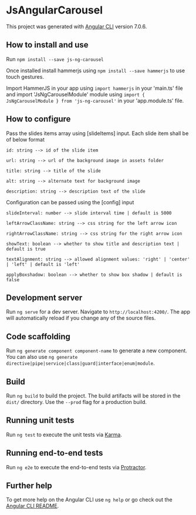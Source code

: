 # JsAngularCarousel

This project was generated with [Angular CLI](https://github.com/angular/angular-cli) version 7.0.6.

## How to install and use
Run `npm install --save js-ng-carousel`

Once installed install hammerjs using `npm install --save hammerjs` to use touch gestures.

Import HammerJS in your app using `import hammerjs` in your 'main.ts' file and import 'JsNgCarouselModule' module using `import { JsNgCarouselModule } from 'js-ng-carousel'` in your 'app.module.ts' file.

## How to configure
Pass the slides items array using [slideItems] input.
Each slide item shall be of below format

    id: string --> id of the slide item
    
    url: string --> url of the background image in assets folder
    
    title: string --> title of the slide
    
    alt: string --> alternate text for background image
    
    description: string --> description text of the slide
    

Configuration can be passed using the [config] input

    slideInterval: number --> slide interval time | default is 5000 
    
    leftArrowClassName: string --> css string for the left arrow icon
    
    rightArrowClassName: string --> css string for the right arrow icon
    
    showText: boolean --> whether to show title and description text | default is true
    
    textAlignment: string --> allowed alignment values: 'right' | 'center' | 'left' | default is 'left'

    applyBoxshadow: boolean --> whether to show box shadow | default is false
  

## Development server

Run `ng serve` for a dev server. Navigate to `http://localhost:4200/`. The app will automatically reload if you change any of the source files.

## Code scaffolding

Run `ng generate component component-name` to generate a new component. You can also use `ng generate directive|pipe|service|class|guard|interface|enum|module`.

## Build

Run `ng build` to build the project. The build artifacts will be stored in the `dist/` directory. Use the `--prod` flag for a production build.

## Running unit tests

Run `ng test` to execute the unit tests via [Karma](https://karma-runner.github.io).

## Running end-to-end tests

Run `ng e2e` to execute the end-to-end tests via [Protractor](http://www.protractortest.org/).

## Further help

To get more help on the Angular CLI use `ng help` or go check out the [Angular CLI README](https://github.com/angular/angular-cli/blob/master/README.md).
